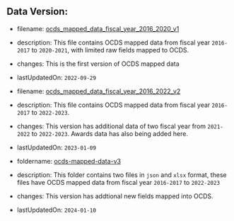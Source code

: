 ## Data Version:
- filename: [ocds_mapped_data_fiscal_year_2016_2020_v1](https://github.com/CivicDataLab/assam-tender-data/blob/data-version-description/data/ProcessedData/ocds-mapped-data/ocds_mapped_data_fiscal_year_2016_2020_v1.json)
- description: This file contains OCDS mapped data from fiscal year `2016-2017` to `2020-2021`, with limited raw fields mapped to OCDS.
- changes: This is the first version of OCDS mapped data
- lastUpdatedOn: `2022-09-29`

- filename: [ocds_mapped_data_fiscal_year_2016_2022_v2](https://github.com/CivicDataLab/assam-tender-data/blob/data-version-description/data/ProcessedData/ocds-mapped-data/ocds_mapped_data_fiscal_year_2016_2022_v2.csv)
- description: This file contains OCDS mapped data from fiscal year `2016-2017` to `2022-2023`.
- changes: This version has additional data of two fiscal year from `2021-2022` to `2022-2023`. Awards data has also being added here.
- lastUpdatedOn: `2023-01-09`

- foldername: [ocds-mapped-data-v3](https://github.com/CivicDataLab/assam-tenders-data/tree/main/data/ProcessedData/ocds-mapped-data/ocds-mapped-data-v3)
- description: This folder contains two files in `json` and `xlsx` format, these files have OCDS mapped data from fiscal year `2016-2017` to `2022-2023`
- changes: This version has addtional new fields mapped into OCDS.
- lastUpdatedOn: `2024-01-10`
